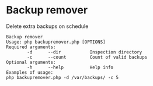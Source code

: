 # Backup remover
Delete extra backups on schedule

```
Backup remover
Usage: php backupremover.php [OPTIONS]
Required arguments:
        -d      --dir           Inspection directory
        -c      --count         Count of valid backups
Optional arguments:
        -h      --help          Help info
Examples of usage:
php backupremover.php -d /var/backups/ -c 5
```
